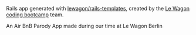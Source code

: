 Rails app generated with [lewagon/rails-templates](https://github.com/lewagon/rails-templates), created by the [Le Wagon coding bootcamp](https://www.lewagon.com) team.

An Air BnB Parody App made during our time at Le Wagon Berlin
